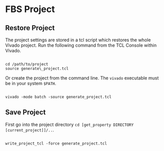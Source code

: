 # FBS Project

## Restore Project

The project settings are stored in a tcl script which restores the whole Vivado project. Run the following command from the TCL Console within Vivado.

<code>
cd /path/to/project
source generate\_project.tcl
</code>

Or create the project from the command line. The `vivado` executable must be in your system `$PATH`.

<code>
vivado -mode batch -source generate_project.tcl
</code>

## Save Project
First go into the project directory `cd [get_property DIRECTORY [current_project]]/..`. 


<code>
write_project_tcl -force generate_project.tcl
</code>
